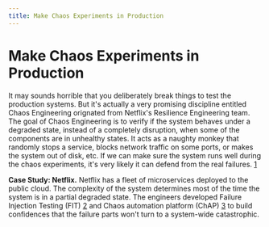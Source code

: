 ```yaml
---
title: Make Chaos Experiments in Production
---
```


# Make Chaos Experiments in Production

It may sounds horrible that you deliberately break things to test the production systems. But it's actually a very promising discipline entitled Chaos Engineering orignated from Netflix's Resilience Engineering team. The goal of Chaos Engineering is to verify if the system behaves under a degraded state, instead of a completely disruption, when some of the components are in unhealthy states. It acts as a naughty monkey that randomly stops a service, blocks network traffic on some ports, or makes the system out of disk, etc. If we can make sure the system runs well during the chaos experiments, it's very likely it can defend from the real failures. [1]

**Case Study: Netflix.** Netflix has a fleet of microservices deployed to the public cloud. The complexity of the system determines most of the time the system is in a partial degraded state. The engineers developed Failure Injection Testing (FIT) [2] and Chaos automation platform (ChAP) [3] to build confidences that the failure parts won't turn to a system-wide catastrophic.

[1]: https://blog.acolyer.org/2019/07/05/automating-chaos-experiments-in-production/
[2]: https://medium.com/netflix-techblog/fit-failure-injection-testing-35d8e2a9bb2
[3]: https://blog.acolyer.org/2019/07/05/automating-chaos-experiments-in-production/